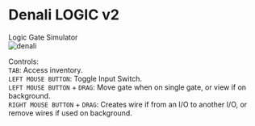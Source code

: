 # Denali LOGIC v2
Logic Gate Simulator  
![denali](https://repository-images.githubusercontent.com/403918808/3f29e36b-64ff-427a-a5c4-9074ee1d4e45)

Controls:  
  ```TAB```: Access inventory.  
  ```LEFT MOUSE BUTTON```: Toggle Input Switch.  
  ```LEFT MOUSE BUTTON``` + ```DRAG```: Move gate when on single gate, or view if on background.  
  ```RIGHT MOUSE BUTTON``` + ```DRAG```: Creates wire if from an I/O to another I/O, or remove wires if used on background.
